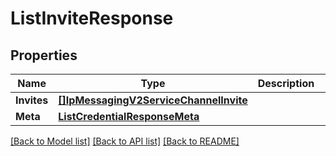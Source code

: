 # ListInviteResponse

## Properties

Name | Type | Description | Notes
------------ | ------------- | ------------- | -------------
**Invites** | [**[]IpMessagingV2ServiceChannelInvite**](IpMessagingV2ServiceChannelInvite.md) |  |[optional] 
**Meta** | [**ListCredentialResponseMeta**](ListCredentialResponseMeta.md) |  |[optional] 

[[Back to Model list]](../README.md#documentation-for-models) [[Back to API list]](../README.md#documentation-for-api-endpoints) [[Back to README]](../README.md)


